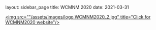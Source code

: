 layout: sidebar_page
title: WCMNM 2020
date: 2021-03-31

<a href="https://www.me.iitb.ac.in/~wcmnm/" title="WCMNM2020"><img src=""/assets/images/logo WCMNM2020_2.jpg" title="Click for WCMNM2020 website"/></a>